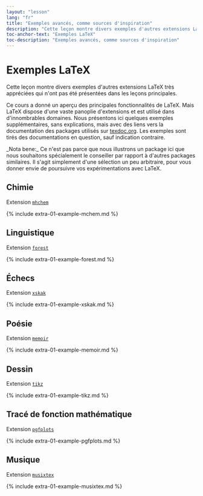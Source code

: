 ```yaml
---
layout: "lesson"
lang: "fr"
title: "Exemples avancés, comme sources d'inspiration"
description: "Cette leçon montre divers exemples d'autres extensions LaTeX très appréciées qui n'ont pas été présentées dans les leçons principales."
toc-anchor-text: "Exemples LaTeX"
toc-description: "Exemples avancés, comme sources d'inspiration"
---
```


# Exemples LaTeX

<span class="summary">Cette leçon montre divers exemples d'autres extensions LaTeX très appréciées qui n'ont pas été présentées dans les leçons principales.</span>

Ce cours a donné un aperçu des principales fonctionnalités de LaTeX.
Mais LaTeX dispose d'une vaste panoplie d'extensions et est utilisé
dans d'innombrables domaines. Nous présentons ici quelques exemples
supplémentaires, sans explications, mais avec des liens vers la documentation
des packages utilisés sur [texdoc.org](https://texdoc.org). Les exemples
sont tirés des documentations en question, sauf indication contraire.


<p class="hint">_Nota bene:_ Ce n'est pas parce que nous illustrons un package ici
que nous souhaitons spécialement le conseiller par rapport à d'autres packages
similaires. Il s'agit simplement d'une sélection un peu arbitraire,
pour vous donner envie de poursuivre vos expérimentations avec LaTeX.</p>

## Chimie

Extension [`mhchem`](https://texdoc.org/pkg/mhchem)

{% include extra-01-example-mchem.md %}

## Linguistique

Extension [`forest`](https://texdoc.org/pkg/forest)

{% include extra-01-example-forest.md %}

## Échecs

<!-- not 2017 -->
Extension [`xskak`](https://texdoc.org/pkg/xskak)

{% include extra-01-example-xskak.md %}


## Poésie

Extension [`memoir`](https://texdoc.org/pkg/memoir)

{% include extra-01-example-memoir.md %}


## Dessin

<!-- not 2017 -->
Extension [`tikz`](https://texdoc.org/pkg/tikz)


{% include extra-01-example-tikz.md %}



## Tracé de fonction mathématique

Extension [`pgfplots`](https://texdoc.org/pkg/pgfplots)


{% include extra-01-example-pgfplots.md %}



## Musique

Extension [`musixtex`](https://texdoc.org/pkg/musixtex)


{% include extra-01-example-musixtex.md %}
